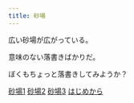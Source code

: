 ```yaml
---
title: 砂場
---
```


広い砂場が広がっている。

意味のない落書きばかりだ。

ぼくもちょっと落書きしてみようか？


[砂場1](1)
[砂場2](2)
[砂場3](3)
[はじめから](/)
